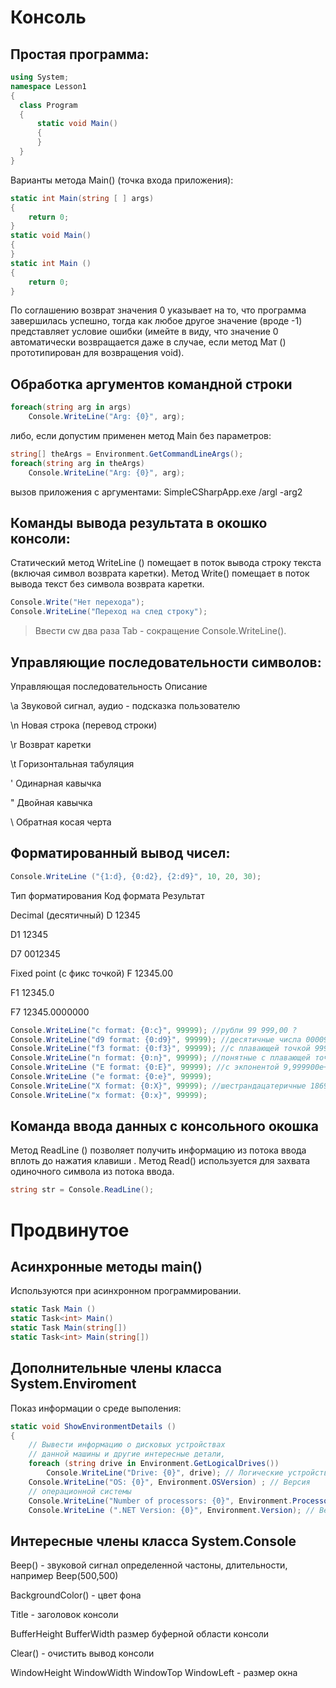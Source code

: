 # Консоль

## Простая программа:
```csharp
using System;
namespace Lesson1
{
  class Program
  {
      static void Main()
      {
      }
  }
}
```
Варианты метода Main() (точка входа приложения):
```csharp
static int Main(string [ ] args)
{
    return 0;
}
static void Main()
{
}
static int Main ()
{
    return 0;
}
```
По соглашению возврат значения 0 указывает на то, что программа завершилась успешно, тогда как любое другое значение (вроде -1) представляет условие ошибки (имейте в виду, что значение 0 автоматически возвращается даже в случае, если метод Мат () прототипирован для возвращения void).

## Обработка аргументов командной строки
```csharp
foreach(string arg in args)
    Console.WriteLine("Arg: {0}", arg);
```
либо, если допустим применен метод Main без параметров:
```csharp
string[] theArgs = Environment.GetCommandLineArgs();
foreach(string arg in theArgs)
    Console.WriteLine("Arg: {0}", arg);
```
вызов приложения с аргументами: SimpleCSharpApp.ехе /argl -arg2

## Команды вывода результата в окошко консоли:
Статический метод WriteLine () помещает в поток вывода строку текста (включая символ возврата каретки).
Метод Write() помещает в поток вывода текст без символа возврата каретки.
```csharp
Console.Write("Нет перехода");
Console.WriteLine("Переход на след строку");
```
>Ввести cw два раза Tab - сокращение Console.WriteLine().

## Управляющие последовательности символов:
Управляющая последовательность      Описание

\a                                  Звуковой сигнал, аудио - подсказка пользователю

\n                                  Новая строка (перевод строки) 

\r                                  Возврат каретки

\t                                  Горизонтальная табуляция

\'                                  Одинарная кавычка

\"                                  Двойная кавычка

\\                                  Обратная косая черта

## Форматированный вывод чисел:
```csharp
Console.WriteLine ("{1:d}, {0:d2}, {2:d9}", 10, 20, 30);
```
Тип форматирования          Код формата         Результат

Decimal (десятичный)        D                   12345

D1                  12345
                            
D7                  0012345
                            
Fixed point (с фикс точкой) F                   12345.00

F1                  12345.0
                            
F7                  12345.0000000

```csharp
Console.WriteLine("c format: {0:c}", 99999); //рубли 99 999,00 ?
Console.WriteLine("d9 format: {0:d9}", 99999); //десятичные числа 000099999
Console.WriteLine("f3 format: {0:f3}", 99999); //с плавающей точкой 99999,000
Console.WriteLine("n format: {0:n}", 99999); //понятные с плавающей точкой 99 999,00
Console.WriteLine ("Е format: {0:Е}", 99999); //с экпонентой 9,999900e+004
Console.WriteLine ("е format: {0:е}", 99999);
Console.WriteLine("X format: {0:X}", 99999); //шестрандацатеричные 1869f
Console.WriteLine("x format: {0:x}", 99999);
```

## Команда ввода данных с консольного окошка
Метод ReadLine () позволяет получить информацию из потока ввода вплоть до нажатия клавиши <Enter>.
Метод Read() используется для захвата одиночного символа из потока ввода.
```csharp
string str = Console.ReadLine();
```
    
    
    

# Продвинутое

## Асинхронные методы main()
Используются при асинхронном программировании.
```csharp
static Task Main ()
static Task<int> Main()
static Task Main(string[])
static Task<int> Main(string[])
```

## Дополнительные члены класса System.Enviroment
Показ информации о среде выполения:
```csharp
static void ShowEnvironmentDetails ()
{
    // Вывести информацию о дисковых устройствах
    // данной машины и другие интересные детали,
    foreach (string drive in Environment.GetLogicalDrives())
        Console.WriteLine("Drive: {0}", drive); // Логические устройства
    Console.WriteLine("OS: {0}", Environment.OSVersion) ; // Версия
    // операционной системы
    Console.WriteLine("Number of processors: {0}", Environment.ProcessorCount); // Количество процессоров
    Console.WriteLine (".NET Version: {0}", Environment.Version); // Версия платформы .NET
```
## Интересные члены класса System.Console

Beep() - звуковой сигнал определенной частоны, длительности, например Beep(500,500)

BackgroundColor() - цвет фона

Title - заголовок консоли

BufferHeight BufferWidth размер буферной области консоли

Clear() - очистить вывод консоли

WindowHeight WindowWidth WindowTop WindowLeft - размер окна



